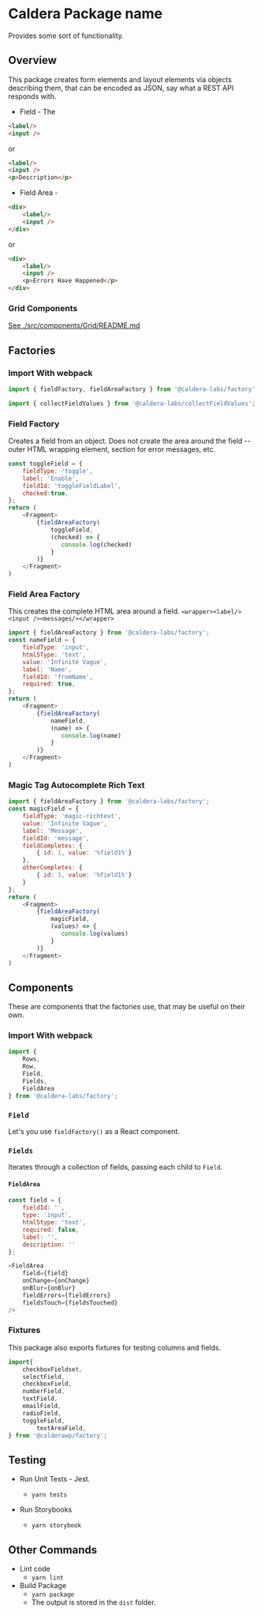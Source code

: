 # Caldera Package name

Provides some sort of functionality.

## Overview 

This package creates form elements and layout elements via objects describing them, that can be encoded as JSON, say what a REST API responds with.

* Field - The 
```html
<label/>
<input />
```

or 

```html
<label/>
<input />
<p>Description</p>

```

* Field Area - 
```html
<div>
    <label/>
    <input />
</div>
```

or

```html
<div>
    <label/>
    <input />
    <p>Errors Have Happened</p>
</div>
```

### Grid Components
[See ./src/components/Grid/README.md](src/components/Grid/README.md)
##  Factories


### Import With webpack
```js
import { fieldFactory, fieldAreaFactory } from '@caldera-labs/factory';

import { collectFieldValues } from '@caldera-labs/collectFieldValues';

```

### Field Factory
Creates a field from an object. Does not create the area around the field -- outer HTML wrapping element, section for error messages, etc.

```js
const toggleField = {
	fieldType: 'toggle',
	label: 'Enable',
	fieldId: 'toggleFieldLabel',
	checked:true,
};
return (
    <Fragment>
        {fieldAreaFactory(
            toggleField,
            (checked) => {
               console.log(checked)
            }
        )}
    </Fragment>
)
```


### Field Area Factory
This creates the complete HTML area around a field. `<wrapper><label/><input /><messages/></wrapper>`

```js
import { fieldAreaFactory } from '@caldera-labs/factory';
const nameField = {
    fieldType: 'input',
    html5Type: 'text',
    value: 'Infinite Vague',
    label: 'Name',
    fieldId: 'fromName',
    required: true,
};
return (
    <Fragment>
        {fieldAreaFactory(
            nameField,
            (name) => {
               console.log(name)
            }
        )}
    </Fragment>
)
```

### Magic Tag Autocomplete Rich Text
```js
import { fieldAreaFactory } from '@caldera-labs/factory';
const magicField = {
    fieldType: 'magic-richtext',
    value: 'Infinite Vague',
    label: 'Message',
    fieldId: 'message',
    fieldCompletes: {
        { id: 1, value: '%field1%'}	
    },
    otherCompletes: {
        { id: 1, value: '%field1%'}	
    }
};
return (
    <Fragment>
        {fieldAreaFactory(
            magicField,
            (values) => {
               console.log(values)
            }
        )}
    </Fragment>
)
```

## Components
These are components that the factories use, that may be useful on their own.

### Import With webpack
```js
import { 
	Rows,
	Row, 
	Field,
	Fields,
	FieldArea
} from '@caldera-labs/factory';
```
### `Field`
Let's you use `fieldFactory()` as a React component.

### `Fields`
Iterates through a collection of fields, passing each child to `Field`.

#### `FieldArea`

```js
const field = {
    fieldId: '',
    type: 'input',
    html5type: 'text',
    required: false,
    label: '',
    description: ''
};

<FieldArea
    field={field}
    onChange={onChange}
    onBlur={onBlur}
    fieldErrors={fieldErrors}
    fieldsTouch={fieldsTouched}
/>
```



### Fixtures
This package also exports fixtures for testing columns and fields.

```js
import{
	checkboxFieldset,
	selectField,
	checkboxField,
	numberField,
	textField,
	emailField,
	radioField,
	toggleField,
    	textAreaField,
} from '@calderawp/factory';
```


## Testing

* Run Unit Tests - Jest.
    - `yarn tests`

* Run Storybooks
    - `yarn storybook`

## Other Commands
* Lint code
    - `yarn lint`
* Build Package
    - `yarn package`
    - The output is stored in the `dist` folder.

